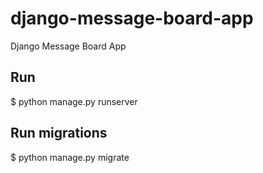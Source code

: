 # django-message-board-app

Django Message Board App

## Run

$ python manage.py runserver

## Run migrations

$ python manage.py migrate
